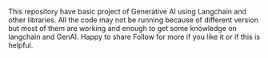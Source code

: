 This repository have basic project of Generative AI using Langchain and other libraries.
All the code may not be running because of different version but most of them are working and enough to get some knowledge on langchain and GenAI.
Happy to share
Follow for more if you like it or if this is helpful.
